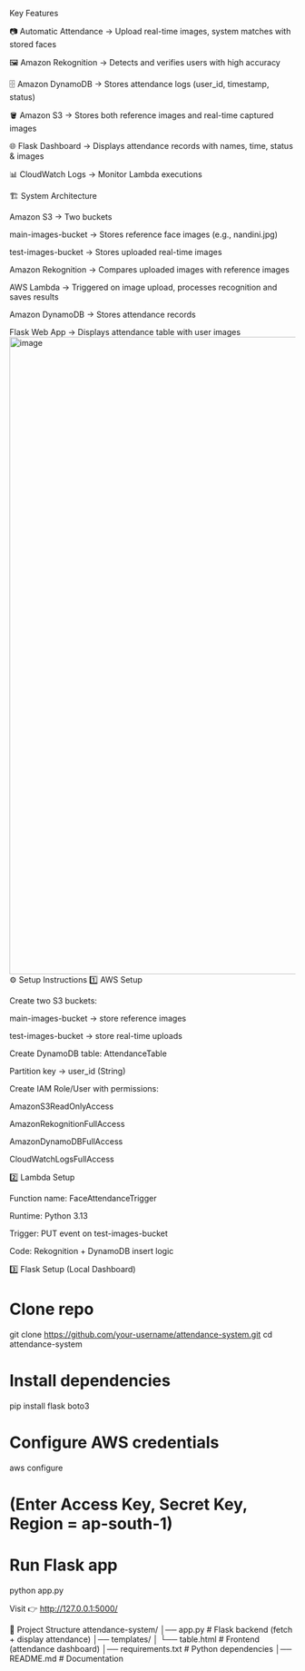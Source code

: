 Key Features

📷 Automatic Attendance → Upload real-time images, system matches with stored faces

🖼 Amazon Rekognition → Detects and verifies users with high accuracy

🗄 Amazon DynamoDB → Stores attendance logs (user_id, timestamp, status)

🪣 Amazon S3 → Stores both reference images and real-time captured images

🌐 Flask Dashboard → Displays attendance records with names, time, status & images

📊 CloudWatch Logs → Monitor Lambda executions

🏗️ System Architecture

Amazon S3 → Two buckets

main-images-bucket → Stores reference face images (e.g., nandini.jpg)

test-images-bucket → Stores uploaded real-time images

Amazon Rekognition → Compares uploaded images with reference images

AWS Lambda → Triggered on image upload, processes recognition and saves results

Amazon DynamoDB → Stores attendance records

Flask Web App → Displays attendance table with user images
<img width="1919" height="1123" alt="image" src="https://github.com/user-attachments/assets/8c42fa09-ef0c-434b-adeb-1a1c3a71c864" />
⚙️ Setup Instructions
1️⃣ AWS Setup

Create two S3 buckets:

main-images-bucket → store reference images

test-images-bucket → store real-time uploads

Create DynamoDB table: AttendanceTable

Partition key → user_id (String)

Create IAM Role/User with permissions:

AmazonS3ReadOnlyAccess

AmazonRekognitionFullAccess

AmazonDynamoDBFullAccess

CloudWatchLogsFullAccess

2️⃣ Lambda Setup

Function name: FaceAttendanceTrigger

Runtime: Python 3.13

Trigger: PUT event on test-images-bucket

Code: Rekognition + DynamoDB insert logic

3️⃣ Flask Setup (Local Dashboard)
# Clone repo
git clone https://github.com/your-username/attendance-system.git
cd attendance-system

# Install dependencies
pip install flask boto3

# Configure AWS credentials
aws configure
# (Enter Access Key, Secret Key, Region = ap-south-1)

# Run Flask app
python app.py


Visit 👉 http://127.0.0.1:5000/

📂 Project Structure
attendance-system/
│── app.py               # Flask backend (fetch + display attendance)
│── templates/
│    └── table.html      # Frontend (attendance dashboard)
│── requirements.txt     # Python dependencies
│── README.md            # Documentation

